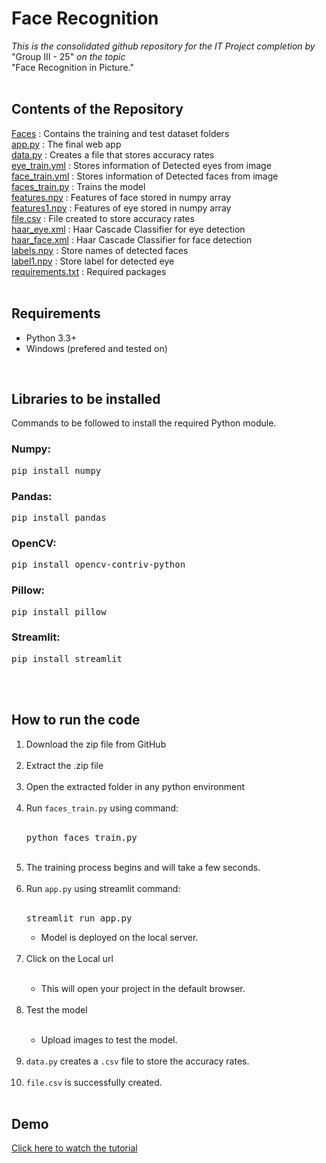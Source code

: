# Face Recognition
*This is the consolidated github repository for the IT Project completion by* "Group III - 25" *on the topic*<br>"Face Recognition in Picture."<br><br>

## Contents of the Repository
[Faces](https://github.com/sulagna-prog/FaceRecognitionApp/tree/master/Faces) :   Contains the training and test dataset folders<br>
[app.py](https://github.com/sulagna-prog/FaceRecognitionApp/blob/master/app.py) :  The final web app<br>
[data.py](https://github.com/sulagna-prog/FaceRecognitionApp/blob/master/data.py) :  Creates a file that stores accuracy rates<br>
[eye_train.yml](https://github.com/sulagna-prog/FaceRecognitionApp/blob/master/eye_train.yml) :  Stores information of Detected eyes from image<br>
[face_train.yml](https://github.com/sulagna-prog/FaceRecognitionApp/blob/master/face_train.yml) :  Stores information of Detected faces from image<br>
[faces_train.py](https://github.com/sulagna-prog/FaceRecognitionApp/blob/master/faces_train.py) :  Trains the model<br>
[features.npy](https://github.com/sulagna-prog/FaceRecognitionApp/blob/master/features.npy) :  Features of face stored in numpy array<br>
[features1.npy](https://github.com/sulagna-prog/FaceRecognitionApp/blob/master/features1.npy) :  Features of eye stored in numpy array<br>
[file.csv](https://github.com/sulagna-prog/FaceRecognitionApp/blob/master/file.csv) :  File created to store accuracy rates<br>
[haar_eye.xml](https://github.com/sulagna-prog/FaceRecognitionApp/blob/master/haar_eye.xml) :  Haar Cascade Classifier for eye detection<br>
[haar_face.xml](https://github.com/sulagna-prog/FaceRecognitionApp/blob/master/haar_face.xml) :  Haar Cascade Classifier for face detection<br>
[labels.npy](https://github.com/sulagna-prog/FaceRecognitionApp/blob/master/labels.npy) :  Store names of detected faces<br>
[label1.npy](https://github.com/sulagna-prog/FaceRecognitionApp/blob/master/labels1.npy) :  Store label for detected eye<br>
[requirements.txt](https://github.com/sulagna-prog/FaceRecognitionApp/blob/master/requirements.txt) :  Required packages<br><br>

## Requirements
<ul>
  <li>Python 3.3+</li>
  <li>Windows (prefered and tested on)</li>
</ul>
<br>

## Libraries to be installed
Commands to be followed to install the required Python module.
### Numpy:
<pre>pip install numpy</pre>
### Pandas:
<pre>pip install pandas</pre>
### OpenCV:
<pre>pip install opencv-contriv-python</pre>
### Pillow:
<pre>pip install pillow</pre>
### Streamlit:
<pre>pip install streamlit</pre>

<br><br>
## How to run the code
<ol>
  <li> Download the zip file from GitHub</li><br>
  <li> Extract the .zip file</li><br>
  <li> Open the extracted folder in any python environment</li><br>
  <li> Run <code>faces_train.py</code> using command:</li>
      <br><pre>python faces_train.py</pre><br>
  <li> The training process begins and will take a few seconds.</li><br>
  <li> Run <code>app.py</code> using streamlit command:</li>
      <br><pre>streamlit run app.py</pre>
      <ul>
        <li>Model is deployed on the local server.</li></ul><br>
  <li> Click on the Local url</li><br>
      <ul>
        <li>This will open your project in the default browser.</li>
      </ul><br>
  <li> Test the model</li><br>
      <ul>
        <li>Upload images to test the model.</li>
      </ul><br>
  <li> <code>data.py</code> creates a <code>.csv</code> file to store the accuracy rates.</li><br>
  <li> <code>file.csv</code> is successfully created.</li><br>
</ol>

## Demo
[Click here to watch the tutorial](https://www.youtube.com/watch?v=wQkhJoUCK8g)

<!---## References
[[1] Face Recognition System Face Detection.pdf](http://www.pace.ac.in/documents/ece/FACE%20RECOGNITION%20SYSTEM%20WITH%20FACE%20DETECTION.pdf)<br>
[Real-Time Secure System for Detection and Recognition the Face of Criminals.pdf](https://drive.google.com/drive/u/0/folders/1T0cJKKVl-Nrecp5g9SE6nkXkGd0jMiqL)<br>







